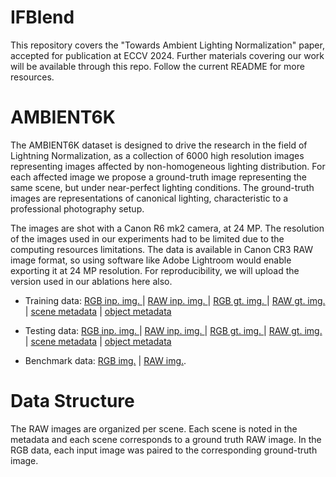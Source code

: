 # IFBlend


This repository covers the "Towards Ambient Lighting Normalization" paper, accepted for publication at ECCV 2024. 
Further materials covering our work will be available through this repo. Follow the current README for more resources. 

# AMBIENT6K
The AMBIENT6K dataset is designed to drive the research in the field of Lightning Normalization, as a collection of 6000 
high resolution images representing images affected by non-homogeneous lighting distribution. For each affected image we propose
a ground-truth image representing the same scene, but under near-perfect lighting conditions. The ground-truth images are 
representations of canonical lighting, characteristic to a professional photography setup. 

The images are shot with a Canon R6 mk2 camera, at 24 MP. The resolution of the images used in our experiments had to be limited 
due to the computing resources limitations. The data is available in Canon CR3 RAW image format, so using software like Adobe Lightroom
would enable exporting it at 24 MP resolution. 
For reproducibility, we will upload the version used in our ablations here also. 

* Training data: [RGB inp. img. ](https://drive.google.com/drive/folders/13O-ssekl9IrylQW9G9Bi-DMgHAtUbA2g?usp=sharing) |
[RAW inp. img. ](https://drive.google.com/drive/folders/1bYHpTTnQSYuXTUWUF9YUsRQReoX1SuTf?usp=sharing) |
[RGB gt. img. ](https://drive.google.com/drive/folders/1nl3MtA33Ze0rNj57rDFkXBIkGaNi5bFD?usp=sharing) |
[RAW gt. img. ](https://drive.google.com/drive/folders/18hfyq6bpycUVMJ5RAMuZtYeEw80y26SJ?usp=sharing) |
[scene metadata](https://drive.google.com/file/d/1fEHO-ZyMYJLM0NBNwSgNtwpkl4_ucKoR/view?usp=sharing) |
[object metadata](https://drive.google.com/file/d/1TaZLcR3pYXHGCAcSVm0gYwjXmPUBJM1P/view?usp=sharing)

* Testing data: [RGB inp. img. ](https://drive.google.com/drive/folders/14FFLoIcrFI6Rnykb3-UWJL08dF86qfNO?usp=sharing) |
[RAW  inp. img. ](https://drive.google.com/drive/folders/15Q9svT0dnAMcwz3CbUmFe8ZNHVYubzLd?usp=sharing) |
[RGB gt. img. ](https://drive.google.com/drive/folders/1AfEYAJZAh-yiV61Cs1fnxlbu4psZLBvc?usp=sharing) |
[RAW gt. img. ](https://drive.google.com/drive/folders/12c_y9-vQHXt5jnZ5QzjN56H4NfZdmXvZ?usp=sharing) |
[scene metadata](https://drive.google.com/file/d/17h3D8eGOTvnor9nQ1-fcBCIqHlTFzKP6/view?usp=sharing) |
[object metadata](https://drive.google.com/file/d/1Q6x8IieZh4koQfmQoYgMGL0brbR00pMo/view?usp=sharing)
* Benchmark data: [RGB img.](https://drive.google.com/drive/folders/1knkarmPV5d2yg7WJFXCGIjdqfVuOpGEn?usp=sharing) |
[RAW img.](https://drive.google.com/drive/folders/1AwZ55UW9Ys_CbokF_6gf9JgwumYSziNb?usp=sharing).  

# Data Structure
The RAW images are organized per scene. Each scene is noted in the metadata and each scene corresponds to a ground truth RAW image. 
In the RGB data, each input image was paired to the corresponding ground-truth image.  